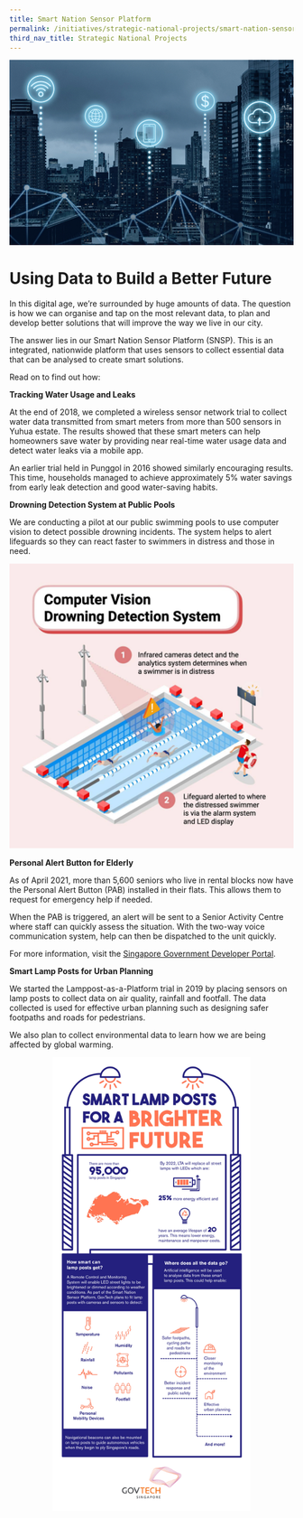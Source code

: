 ```yaml
---
title: Smart Nation Sensor Platform
permalink: /initiatives/strategic-national-projects/smart-nation-sensor-platform
third_nav_title: Strategic National Projects
---
```

![Alt text for image on Isomer site](/images/initiatives/smart-nation-sensor-platform-snp.jpeg)
# Using Data to Build a Better Future

In this digital age, we’re surrounded by huge amounts of data. The question is how we can organise and tap on the most relevant data,  to plan and develop better solutions that will improve the way we live in our city. 

The answer lies in our Smart Nation Sensor Platform (SNSP). This is an integrated, nationwide platform that uses sensors to collect essential data that can be analysed to create smart solutions. 

Read on to find out how: 

**Tracking Water Usage and Leaks**

At the end of 2018, we completed a wireless sensor network trial to collect water data transmitted from smart meters from more than 500 sensors in Yuhua estate. The results showed that these smart meters can help homeowners save water by providing near real-time water usage data and detect water leaks via a mobile app.

 An earlier trial held in Punggol in 2016 showed similarly encouraging results. This time, households managed to achieve approximately 5% water savings from early leak detection and good water-saving habits.
 
 **Drowning Detection System at Public Pools**

We are conducting a pilot at our public swimming pools to use computer vision to detect possible drowning incidents.  The system helps to alert lifeguards so they can react faster to swimmers in distress and those in need.

![Alt text for image on Isomer site](/images/initiatives/Computer-vision-drowning-SNSP.jpg)

**Personal Alert Button for Elderly**

As of April 2021, more than 5,600 seniors who live in rental blocks now have the Personal Alert Button (PAB) installed in their flats. This allows them to request for emergency help if needed.  

When the PAB is triggered, an alert will be sent to a Senior Activity Centre where staff can quickly assess the situation. With the two-way voice communication system,  help can then be dispatched to the unit quickly. 

For more information, visit the [Singapore Government Developer Portal](https://www.developer.tech.gov.sg/technologies/sensor-platforms-and-internet-of-things/personal-alert-button). 

**Smart Lamp Posts for Urban Planning**

We started the Lamppost-as-a-Platform  trial in 2019 by placing sensors on lamp posts to collect data on air quality, rainfall and footfall. The data collected is  used for effective urban planning such as designing safer footpaths and roads for pedestrians. 

We also plan to collect environmental data to learn how we are being affected by global warming.

<div style="width:100%;display:flex;justify-content:center;"><div style="width:70%;height:70%;"><img src="/images/initiatives/smart-lamp-post-govtech.png"></a></div></div>
